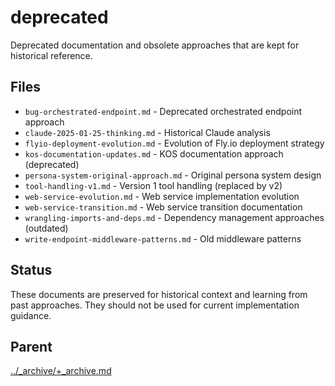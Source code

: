 # deprecated

Deprecated documentation and obsolete approaches that are kept for historical reference.

## Files

- `bug-orchestrated-endpoint.md` - Deprecated orchestrated endpoint approach
- `claude-2025-01-25-thinking.md` - Historical Claude analysis
- `flyio-deployment-evolution.md` - Evolution of Fly.io deployment strategy
- `kos-documentation-updates.md` - KOS documentation approach (deprecated)
- `persona-system-original-approach.md` - Original persona system design
- `tool-handling-v1.md` - Version 1 tool handling (replaced by v2)
- `web-service-evolution.md` - Web service implementation evolution
- `web-service-transition.md` - Web service transition documentation
- `wrangling-imports-and-deps.md` - Dependency management approaches (outdated)
- `write-endpoint-middleware-patterns.md` - Old middleware patterns

## Status

These documents are preserved for historical context and learning from past approaches. They should not be used for current implementation guidance.

## Parent

[../_archive/+_archive.md](../+_archive.md)